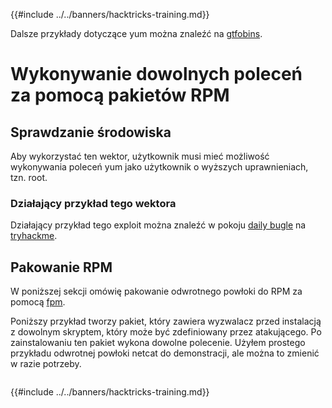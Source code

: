{{#include ../../banners/hacktricks-training.md}}

Dalsze przykłady dotyczące yum można znaleźć na [gtfobins](https://gtfobins.github.io/gtfobins/yum/).

# Wykonywanie dowolnych poleceń za pomocą pakietów RPM

## Sprawdzanie środowiska

Aby wykorzystać ten wektor, użytkownik musi mieć możliwość wykonywania poleceń yum jako użytkownik o wyższych uprawnieniach, tzn. root.

### Działający przykład tego wektora

Działający przykład tego exploit można znaleźć w pokoju [daily bugle](https://tryhackme.com/room/dailybugle) na [tryhackme](https://tryhackme.com).

## Pakowanie RPM

W poniższej sekcji omówię pakowanie odwrotnego powłoki do RPM za pomocą [fpm](https://github.com/jordansissel/fpm).

Poniższy przykład tworzy pakiet, który zawiera wyzwalacz przed instalacją z dowolnym skryptem, który może być zdefiniowany przez atakującego. Po zainstalowaniu ten pakiet wykona dowolne polecenie. Użyłem prostego przykładu odwrotnej powłoki netcat do demonstracji, ale można to zmienić w razie potrzeby.
```text

```
{{#include ../../banners/hacktricks-training.md}}
